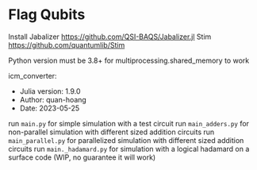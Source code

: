 # Flag Qubits 

Install
Jabalizer https://github.com/QSI-BAQS/Jabalizer.jl
Stim https://github.com/quantumlib/Stim

Python version must be 3.8+ for multiprocessing.shared_memory to work

icm_converter:
- Julia version: 1.9.0
- Author: quan-hoang
- Date: 2023-05-25

run `main.py` for simple simulation with a test circuit
run `main_adders.py` for non-parallel simulation with different sized addition circuits
run `main_parallel.py` for parallelized simulation with different sized addition circuits
run `main._hadamard.py` for simulation with a logical hadamard on a surface code (WIP, no guarantee it will work)

